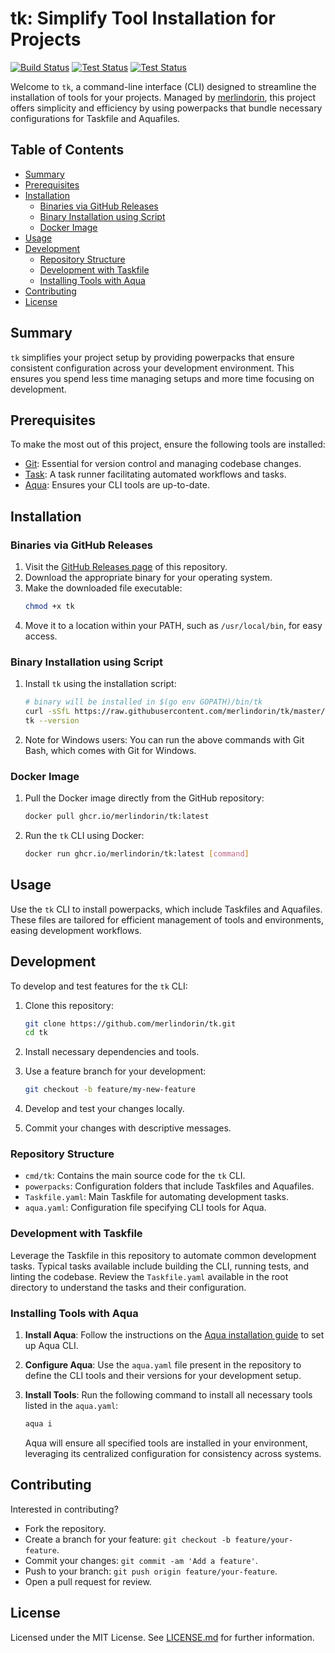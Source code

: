 # tk: Simplify Tool Installation for Projects

[![Build Status](https://github.com/merlindorin/tk/actions/workflows/golangci.yml/badge.svg)](https://github.com/merlindorin/tk/actions/workflows/golangci.yml)
[![Test Status](https://github.com/merlindorin/tk/actions/workflows/goreleaser.yml/badge.svg)](https://github.com/merlindorin/tk/actions/workflows/goreleaser.yml)
[![Test Status](https://github.com/merlindorin/tk/actions/workflows/trufflehog.yml/badge.svg)](https://github.com/merlindorin/tk/actions/workflows/trufflehog.yml)

Welcome to `tk`, a command-line interface (CLI) designed to streamline the installation of tools for your projects.
Managed by [merlindorin](https://github.com/merlindorin), this project offers simplicity and efficiency by using
powerpacks that bundle necessary configurations for Taskfile and Aquafiles.

## Table of Contents

- [Summary](#summary)
- [Prerequisites](#prerequisites)
- [Installation](#installation)
    - [Binaries via GitHub Releases](#binaries-via-github-releases)
    - [Binary Installation using Script](#binary-installation-using-script)
    - [Docker Image](#docker-image)
- [Usage](#usage)
- [Development](#development)
    - [Repository Structure](#repository-structure)
    - [Development with Taskfile](#development-with-taskfile)
    - [Installing Tools with Aqua](#installing-tools-with-aqua)
- [Contributing](#contributing)
- [License](#license)

## Summary

`tk` simplifies your project setup by providing powerpacks that ensure consistent configuration across your development
environment. This ensures you spend less time managing setups and more time focusing on development.

## Prerequisites

To make the most out of this project, ensure the following tools are installed:

- [Git](https://git-scm.com): Essential for version control and managing codebase changes.
- [Task](https://taskfile.dev/): A task runner facilitating automated workflows and tasks.
- [Aqua](https://aquaproj.github.io): Ensures your CLI tools are up-to-date.

## Installation

### Binaries via GitHub Releases

1. Visit the [GitHub Releases page](https://github.com/merlindorin/tk/releases) of this repository.
2. Download the appropriate binary for your operating system.
3. Make the downloaded file executable:
   ```bash
   chmod +x tk
   ```
4. Move it to a location within your PATH, such as `/usr/local/bin`, for easy access.

### Binary Installation using Script

1. Install `tk` using the installation script:
   ```bash
   # binary will be installed in $(go env GOPATH)/bin/tk
   curl -sSfL https://raw.githubusercontent.com/merlindorin/tk/master/install.sh | sh -s -- -b $(go env GOPATH)/bin latest
   tk --version
   ```

2. Note for Windows users: You can run the above commands with Git Bash, which comes with Git for Windows.

### Docker Image

1. Pull the Docker image directly from the GitHub repository:
   ```bash
   docker pull ghcr.io/merlindorin/tk:latest
   ```
2. Run the `tk` CLI using Docker:
   ```bash
   docker run ghcr.io/merlindorin/tk:latest [command]
   ```

## Usage

Use the `tk` CLI to install powerpacks, which include Taskfiles and Aquafiles. These files are tailored for efficient
management of tools and environments, easing development workflows.

## Development

To develop and test features for the `tk` CLI:

1. Clone this repository:
   ```bash
   git clone https://github.com/merlindorin/tk.git
   cd tk
   ```

2. Install necessary dependencies and tools.
3. Use a feature branch for your development:
   ```bash
   git checkout -b feature/my-new-feature
   ```
4. Develop and test your changes locally.
5. Commit your changes with descriptive messages.

### Repository Structure

- `cmd/tk`: Contains the main source code for the `tk` CLI.
- `powerpacks`: Configuration folders that include Taskfiles and Aquafiles.
- `Taskfile.yaml`: Main Taskfile for automating development tasks.
- `aqua.yaml`: Configuration file specifying CLI tools for Aqua.

### Development with Taskfile

Leverage the Taskfile in this repository to automate common development tasks. Typical tasks available include building
the CLI, running tests, and linting the codebase. Review the `Taskfile.yaml` available in the root directory to
understand the tasks and their configuration.

### Installing Tools with Aqua

1. **Install Aqua**: Follow the instructions on the [Aqua installation guide](https://aquaproj.github.io/docs/install)
   to set up Aqua CLI.

2. **Configure Aqua**: Use the `aqua.yaml` file present in the repository to define the CLI tools and their versions for
   your development setup.

3. **Install Tools**: Run the following command to install all necessary tools listed in the `aqua.yaml`:
   ```bash
   aqua i
   ```

   Aqua will ensure all specified tools are installed in your environment, leveraging its centralized configuration for
   consistency across systems.

## Contributing

Interested in contributing?

- Fork the repository.
- Create a branch for your feature: `git checkout -b feature/your-feature`.
- Commit your changes: `git commit -am 'Add a feature'`.
- Push to your branch: `git push origin feature/your-feature`.
- Open a pull request for review.

## License

Licensed under the MIT License. See [LICENSE.md](./LICENSE.md) for further information.
